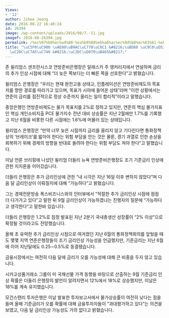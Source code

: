 ```yaml
---
Views:
- '12'
author: Jihee Jeong
date: 2016-08-22 16:40:24
id: 26394
image: /wp-content/uploads/2016/08/7.-11.jpg
imagef: 2016-08-26394.jpg
permalink: /%ec%97%b0%ec%a4%80-%ea%b8%88%eb%a6%ac%ec%9d%b8%ec%83%81-%eb%b6%88-%ec%a7%80%ed%94%bc%ea%b8%b0%ec%8b%9c%ec%9e%a5%ec%9d%80-%ec%8b%9c%ed%81%b0%eb%91%a5/
title: "\uC5F0\uC900 \uAE08\uB9AC\uC778\uC0C1 &#8216;\uBD88 \uC9C0\uD53C\uAE30&#8217;\u2026\
  \uC2DC\uC7A5\uC740 &#8216;\uC2DC\uD070\uB465&#8217;"
---
```


존 윌리엄스 샌프란시스코 연방준비은행장은 알래스카 주 앵커리지에서 연설하며 금리의 추가 인상 시점에 대해 &#8220;더 늦은 쪽보다는 더 빠른 쪽을 선호한다&#8221;고 밝혔습니다.

윌리엄스 은행장은 &#8220;우리는 현재 완전고용 상태고, 인플레이션은 연방준비제도의 목표치를 향한 경로를 따라가고 있으며, 목표가 시야에 들어온 상태&#8221;라며 &#8220;이런 상황에서는 연준이 금리를 점진적으로 정상 수준까지 올리는 일이 합리적&#8221;이라고 말했습니다.

중앙은행인 연방준비제도는 물가 목표치를 2%로 정하고 있지만, 연준의 핵심 물가지표인 핵심 개인소비지출 PCE 물가지수 전년 대비 상승률은 지난 2월에만 1.7%를 기록했고 지난 6월을 비롯한 다른 시점에는 1.6%에 머물러 있는 상태입니다.

윌리엄스 은행장은 &#8220;만약 너무 늦은 시점까지 금리를 올리지 않고 기다린다면 통화정책상의 &#8216;브레이크&#8217;를 밟아야 한다는 위험 부담을 안는 것은 물론, 경기 과열로 인한 손상을 회복하기 위해 경제의 방향을 반대로 돌려야 한다는 위험 부담도 져야 한다&#8221;고 말했습니다.

이날 언론 브리핑에 나섰던 윌리엄 더들리 뉴욕 연방준비은행장도 조기 기준금리 인상에 관한 지지론을 이어갔습니다.

더들리 은행장은 추가 금리인상에 관한 &#8220;내 시각은 지난 16일 이후 변하지 않았다&#8221;며 다음 달 금리인상이 이뤄질지에 대해 &#8220;가능하다&#8221;고 밝혔습니다.

그는 경제전문방송 폭스비즈니스와의 인터뷰에서 &#8220;적절한 추가 금리인상 시점에 점점 더 다가가고 있다&#8221;고 말한 뒤 9월 금리인상이 가능하겠냐는 진행자의 질문에 &#8220;가능하다고 생각한다&#8221;고 말한바 있습니다.

더들리 은행장은 1.2%로 잠정 발표된 지난 2분기 국내총생산 성장률이 &#8220;2% 이상&#8221;으로 확정될 것이라고도 전망했습니다.

올해 초 유력한 추가 금리인상 시점으로 여겨졌던 지난 6월의 통화정책회의를 앞뒀을 때도 몇몇 지역 연준은행장들이 조기 금리인상 가능성을 언급했지만, 기준금리는 지난 6월에 이어 지난달에도 0.25∼0.5%로 동결됐습니다.

금융시장에서는 여전히 다음 달에 금리가 오를 가능성에 대해 큰 비중을 두지 않고 있습니다.

시카고상품거래소 그룹이 미 국채선물 가격 동향을 바탕으로 산출하는 9월 기준금리 인상 확률은 더들리 은행장의 발언이 알려지면서 12%에서 18%로 상승했지만, 이날은 18%를 계속 유지했습니다.

모건스탠리 투자은행은 이날 발표한 투자보고서에서 물가상승률이 여전히 낮다는 점을 들며 올해 기준금리가 오를 확률에 대해 금융투자자들이 &#8220;과대평가하고 있다&#8221;는 의견을 보였고, 다음 달 금리인상 가능성도 거의 없다고 밝혔습니다.